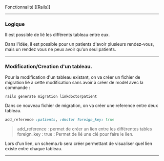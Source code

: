 Fonctionnalité [[Rails]]

--- 
### Logique 

Il est possible de lié les différents tableau entre eux. 

Dans l'idée, il est possible pour un patients d'avoir plusieurs rendez-vous, mais un rendez vous ne peux avoir qu'un seul patients. 

---

### Modification/Creation d'un tableau.

Pour la modification d'un tableau existant, on va créer un fichier de migration lié à cette modification sans avoir à créer de model avec la commande : 

```bash
rails generate migration linkdoctorpatient
```


Dans ce nouveau fichier de migration, on va créer une reference entre deux tableau. 

```ruby
add_reference :patients, :doctor foreign_key: true
```
> add_reference : permet de créer un lien entre les différentes tables
> foreign_key : true  :  Permet de lié une clé pour faire le lien. 

Lors d'un lien, un schema.rb sera créer permettant de visualiser quel lien existe entre chaque tableau.


---



